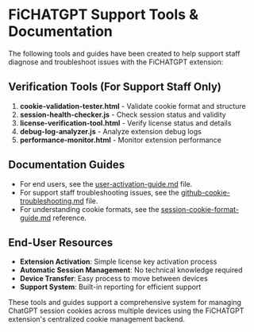 # FiCHATGPT Support Tools & Documentation

The following tools and guides have been created to help support staff diagnose and troubleshoot issues with the FiCHATGPT extension:

## Verification Tools (For Support Staff Only)

1. **cookie-validation-tester.html** - Validate cookie format and structure
2. **session-health-checker.js** - Check session status and validity
3. **license-verification-tool.html** - Verify license status and details
4. **debug-log-analyzer.js** - Analyze extension debug logs
5. **performance-monitor.html** - Monitor extension performance

## Documentation Guides

- For end users, see the [user-activation-guide.md](user-activation-guide.md) file.
- For support staff troubleshooting issues, see the [github-cookie-troubleshooting.md](github-cookie-troubleshooting.md) file.
- For understanding cookie formats, see the [session-cookie-format-guide.md](session-cookie-format-guide.md) reference.

## End-User Resources

- **Extension Activation**: Simple license key activation process
- **Automatic Session Management**: No technical knowledge required
- **Device Transfer**: Easy process to move between devices
- **Support System**: Built-in reporting for efficient support

These tools and guides support a comprehensive system for managing ChatGPT session cookies across multiple devices using the FiCHATGPT extension's centralized cookie management backend.
